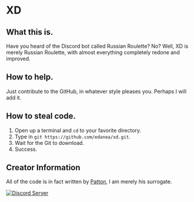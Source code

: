 # XD
## What this is.
Have you heard of the Discord bot called Russian Roulette? No? Well, XD is merely Russian Roulette, with almost everything completely redone and improved.

## How to help.
Just contribute to the GitHub, in whatever style pleases you. Perhaps I will add it.

## How to steal code.
1. Open up a terminal and `cd` to your favorite directory.
2. Type in `git https://github.com/edanea/xd.git`.
3. Wait for the Git to download.
4. Success.

## Creator Information
All of the code is in fact written by [Patton](https://github.com/apoppatt), I am merely his surrogate.

[![Discord Server](https://discordapp.com/api/guilds/380310916341956610/embed.png)](https://discord.me/xdd)
